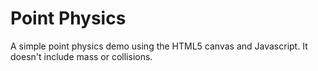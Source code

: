 Point Physics
=================
A simple point physics demo using the HTML5 canvas and Javascript. It doesn't include
mass or collisions.